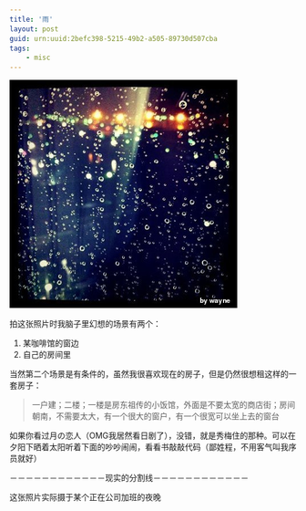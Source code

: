 ```yaml
---
title: '雨'
layout: post
guid: urn:uuid:2befc398-5215-49b2-a505-89730d507cba
tags:
    - misc
---
```


![](/media/files/2010/10/29/rain.jpg)

拍这张照片时我脑子里幻想的场景有两个：

1. 某咖啡馆的窗边
2. 自己的房间里

当然第二个场景是有条件的，虽然我很喜欢现在的房子，但是仍然很想租这样的一套房子：

> 一户建；二楼；一楼是房东祖传的小饭馆，外面是不要太宽的商店街；房间朝南，不需要太大，有一个很大的窗户，有一个很宽可以坐上去的窗台

如果你看过月の恋人（OMG我居然看日剧了），没错，就是秀梅住的那种。可以在夕阳下晒着太阳听着下面的吵吵闹闹，看看书敲敲代码（鄙姓程，不用客气叫我序员就好）

－－－－－－－－－－－－现实的分割线－－－－－－－－－－－－

这张照片实际摄于某个正在公司加班的夜晚
